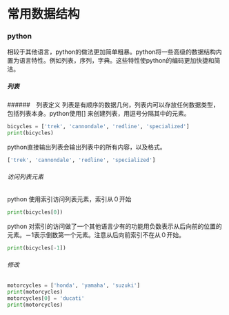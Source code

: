 # 常用数据结构

### python
相较于其他语言，python的做法更加简单粗暴。python将一些高级的数据结构内置为语言特性。例如列表，序列，字典。这些特性使python的编码更加快捷和简洁。

##### 列表
######　列表定义
列表是有顺序的数据几何，列表内可以存放任何数据类型，包括列表本身。python使用[] 来创建列表，用逗号分隔其中的元素。
```python
bicycles = ['trek', 'cannondale', 'redline', 'specialized']
print(bicycles)
```
python直接输出列表会输出列表中的所有内容，以及格式。
```python
['trek', 'cannondale', 'redline', 'specialized']
```
###### 访问列表元素
python 使用索引访问列表元素，索引从０开始
```python
print(bicycles[0])
```
python 对索引的访问做了一个其他语言少有的功能用负数表示从后向前的位置的元素。－1表示倒数第一个元素。注意从后向前索引不在从０开始。
```python
print(bicycles[-1])
```
###### 修改
```python
motorcycles = ['honda', 'yamaha', 'suzuki']
print(motorcycles)
motorcycles[0] = 'ducati'
print(motorcycles)
```
######



